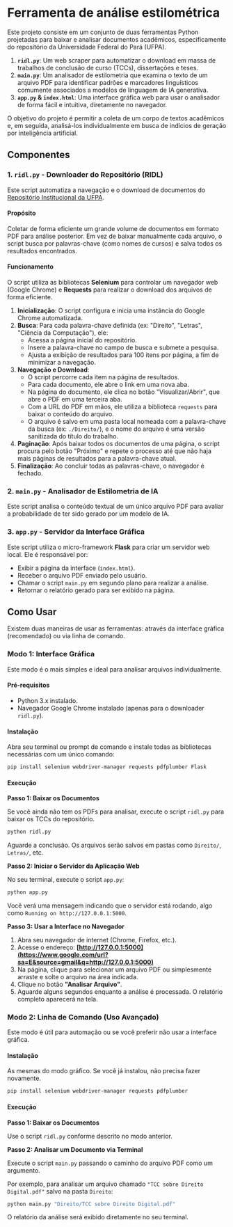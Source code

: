 # Ferramenta de análise estilométrica

Este projeto consiste em um conjunto de duas ferramentas Python projetadas para baixar e analisar documentos acadêmicos, especificamente do repositório da Universidade Federal do Pará (UFPA).

1.  **`ridl.py`**: Um web scraper para automatizar o download em massa de trabalhos de conclusão de curso (TCCs), dissertações e teses.
2.  **`main.py`**: Um analisador de estilometria que examina o texto de um arquivo PDF para identificar padrões e marcadores linguísticos comumente associados a modelos de linguagem de IA generativa.
3.  **`app.py` & `index.html`**: Uma interface gráfica web para usar o analisador de forma fácil e intuitiva, diretamente no navegador.

O objetivo do projeto é permitir a coleta de um corpo de textos acadêmicos e, em seguida, analisá-los individualmente em busca de indícios de geração por inteligência artificial.

## Componentes

### 1\. `ridl.py` - Downloader do Repositório (RIDL)

Este script automatiza a navegação e o download de documentos do [Repositório Institucional da UFPA](https://repositorio.ufpa.br/jspui).

#### Propósito

Coletar de forma eficiente um grande volume de documentos em formato PDF para análise posterior. Em vez de baixar manualmente cada arquivo, o script busca por palavras-chave (como nomes de cursos) e salva todos os resultados encontrados.

#### Funcionamento

O script utiliza as bibliotecas **Selenium** para controlar um navegador web (Google Chrome) e **Requests** para realizar o download dos arquivos de forma eficiente.

1.  **Inicialização**: O script configura e inicia uma instância do Google Chrome automatizada.
2.  **Busca**: Para cada palavra-chave definida (ex: "Direito", "Letras", "Ciência da Computação"), ele:
      * Acessa a página inicial do repositório.
      * Insere a palavra-chave no campo de busca e submete a pesquisa.
      * Ajusta a exibição de resultados para 100 itens por página, a fim de minimizar a navegação.
3.  **Navegação e Download**:
      * O script percorre cada item na página de resultados.
      * Para cada documento, ele abre o link em uma nova aba.
      * Na página do documento, ele clica no botão "Visualizar/Abrir", que abre o PDF em uma terceira aba.
      * Com a URL do PDF em mãos, ele utiliza a biblioteca `requests` para baixar o conteúdo do arquivo.
      * O arquivo é salvo em uma pasta local nomeada com a palavra-chave da busca (ex: `./Direito/`), e o nome do arquivo é uma versão sanitizada do título do trabalho.
4.  **Paginação**: Após baixar todos os documentos de uma página, o script procura pelo botão "Próximo" e repete o processo até que não haja mais páginas de resultados para a palavra-chave atual.
5.  **Finalização**: Ao concluir todas as palavras-chave, o navegador é fechado.

### 2\. `main.py` - Analisador de Estilometria de IA

Este script analisa o conteúdo textual de um único arquivo PDF para avaliar a probabilidade de ter sido gerado por um modelo de IA.

### 3\. `app.py` - Servidor da Interface Gráfica

Este script utiliza o micro-framework **Flask** para criar um servidor web local. Ele é responsável por:

  * Exibir a página da interface (`index.html`).
  * Receber o arquivo PDF enviado pelo usuário.
  * Chamar o script `main.py` em segundo plano para realizar a análise.
  * Retornar o relatório gerado para ser exibido na página.

## Como Usar

Existem duas maneiras de usar as ferramentas: através da interface gráfica (recomendado) ou via linha de comando.

### Modo 1: Interface Gráfica

Este modo é o mais simples e ideal para analisar arquivos individualmente.

#### Pré-requisitos

  * Python 3.x instalado.
  * Navegador Google Chrome instalado (apenas para o downloader `ridl.py`).

#### Instalação

Abra seu terminal ou prompt de comando e instale todas as bibliotecas necessárias com um único comando:

```bash
pip install selenium webdriver-manager requests pdfplumber Flask
```

#### Execução

**Passo 1: Baixar os Documentos**

Se você ainda não tem os PDFs para analisar, execute o script `ridl.py` para baixar os TCCs do repositório.

```bash
python ridl.py
```

Aguarde a conclusão. Os arquivos serão salvos em pastas como `Direito/`, `Letras/`, etc.

**Passo 2: Iniciar o Servidor da Aplicação Web**

No seu terminal, execute o script `app.py`:

```bash
python app.py
```

Você verá uma mensagem indicando que o servidor está rodando, algo como `Running on http://127.0.0.1:5000`.

**Passo 3: Usar a Interface no Navegador**

1.  Abra seu navegador de internet (Chrome, Firefox, etc.).
2.  Acesse o endereço: **[http://127.0.0.1:5000](https://www.google.com/url?sa=E&source=gmail&q=http://127.0.0.1:5000)**
3.  Na página, clique para selecionar um arquivo PDF ou simplesmente arraste e solte o arquivo na área indicada.
4.  Clique no botão **"Analisar Arquivo"**.
5.  Aguarde alguns segundos enquanto a análise é processada. O relatório completo aparecerá na tela.

### Modo 2: Linha de Comando (Uso Avançado)

Este modo é útil para automação ou se você preferir não usar a interface gráfica.

#### Instalação

As mesmas do modo gráfico. Se você já instalou, não precisa fazer novamente.

```bash
pip install selenium webdriver-manager requests pdfplumber
```

#### Execução

**Passo 1: Baixar os Documentos**

Use o script `ridl.py` conforme descrito no modo anterior.

**Passo 2: Analisar um Documento via Terminal**

Execute o script `main.py` passando o caminho do arquivo PDF como um argumento.

Por exemplo, para analisar um arquivo chamado `"TCC sobre Direito Digital.pdf"` salvo na pasta `Direito`:

```bash
python main.py "Direito/TCC sobre Direito Digital.pdf"
```

O relatório da análise será exibido diretamente no seu terminal.